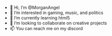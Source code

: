 - 👋 Hi, I’m @MorganAngel
- 👀 I’m interested in gaming, music, and politics
- 🌱 I’m currently learning html5
- 💞️ I’m looking to collaborate on creative projects
- 📫 You can reach me on my discord

<!---
MorganAngel/MorganAngel is a ✨ special ✨ repository because its `README.md` (this file) appears on your GitHub profile.
You can click the Preview link to take a look at your changes.
--->
